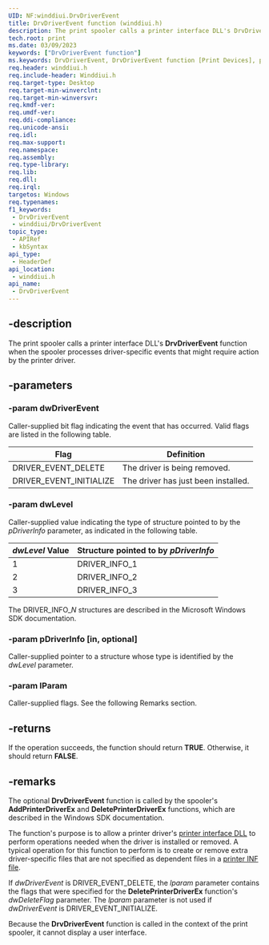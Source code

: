 ```yaml
---
UID: NF:winddiui.DrvDriverEvent
title: DrvDriverEvent function (winddiui.h)
description: The print spooler calls a printer interface DLL's DrvDriverEvent function when the spooler processes driver-specific events that might require action by the printer driver.
tech.root: print
ms.date: 03/09/2023
keywords: ["DrvDriverEvent function"]
ms.keywords: DrvDriverEvent, DrvDriverEvent function [Print Devices], print.drvdriverevent, print_interface-graphics_41c98198-e5b7-4725-9b93-d467ec38e4c3.xml, winddiui/DrvDriverEvent
req.header: winddiui.h
req.include-header: Winddiui.h
req.target-type: Desktop
req.target-min-winverclnt: 
req.target-min-winversvr: 
req.kmdf-ver: 
req.umdf-ver: 
req.ddi-compliance: 
req.unicode-ansi: 
req.idl: 
req.max-support: 
req.namespace: 
req.assembly: 
req.type-library: 
req.lib: 
req.dll: 
req.irql: 
targetos: Windows
req.typenames: 
f1_keywords:
 - DrvDriverEvent
 - winddiui/DrvDriverEvent
topic_type:
 - APIRef
 - kbSyntax
api_type:
 - HeaderDef
api_location:
 - winddiui.h
api_name:
 - DrvDriverEvent
---
```


## -description

The print spooler calls a printer interface DLL's **DrvDriverEvent** function when the spooler processes driver-specific events that might require action by the printer driver.

## -parameters

### -param dwDriverEvent

Caller-supplied bit flag indicating the event that has occurred. Valid flags are listed in the following table.

| Flag | Definition |
|---|---|
| DRIVER_EVENT_DELETE | The driver is being removed. |
| DRIVER_EVENT_INITIALIZE | The driver has just been installed. |

### -param dwLevel

Caller-supplied value indicating the type of structure pointed to by the *pDriverInfo* parameter, as indicated in the following table.

| *dwLevel* Value | Structure pointed to by *pDriverInfo* |
|---|---|
| 1 | DRIVER_INFO_1 |
| 2 | DRIVER_INFO_2 |
| 3 | DRIVER_INFO_3 |

The DRIVER_INFO_*N* structures are described in the Microsoft Windows SDK documentation.

### -param pDriverInfo [in, optional]

Caller-supplied pointer to a structure whose type is identified by the *dwLevel* parameter.

### -param lParam

Caller-supplied flags. See the following Remarks section.

## -returns

If the operation succeeds, the function should return **TRUE**. Otherwise, it should return **FALSE**.

## -remarks

The optional **DrvDriverEvent** function is called by the spooler's **AddPrinterDriverEx** and **DeletePrinterDriverEx** functions, which are described in the Windows SDK documentation.

The function's purpose is to allow a printer driver's [printer interface DLL](/windows-hardware/drivers/print/printer-interface-dll) to perform operations needed when the driver is installed or removed. A typical operation for this function to perform is to create or remove extra driver-specific files that are not specified as dependent files in a [printer INF file](/windows-hardware/drivers/print/printer-inf-files).

If *dwDriverEvent* is DRIVER_EVENT_DELETE, the *lparam* parameter contains the flags that were specified for the **DeletePrinterDriverEx** function's *dwDeleteFlag* parameter. The *lparam* parameter is not used if *dwDriverEvent* is DRIVER_EVENT_INITIALIZE.

Because the **DrvDriverEvent** function is called in the context of the print spooler, it cannot display a user interface.
